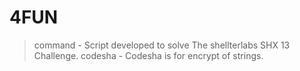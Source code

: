 # 4FUN

> command - Script developed to solve The shellterlabs SHX 13 Challenge.
> codesha - Codesha is for encrypt of strings. 

